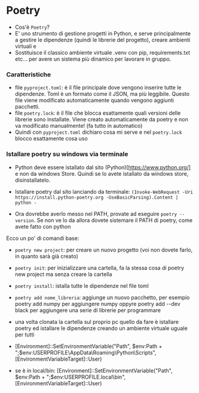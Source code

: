 # Poetry
- Cos'è `Poetry`?
- E' uno strumento di gestione progetti in Python, e serve principalmente a gestire le dipendenze (quindi le librerie del progetto), creare ambienti virtuali e
- Sostituisce il classico ambiente virtuale .venv con pip, requirements.txt etc... per avere un sistema più dinamico per lavorare in gruppo.
### Caratteristiche
- file `pyproject.toml`: è il file principale dove vengono inserire tutte le dipendenze. Toml è un formato come il JSON, ma più leggibile. Questo file viene modificato automaticamente quando vengono aggiunti pacchetti.
- file `poetry.lock`: è il file che blocca esattamente quali versioni delle librerie sono installate. Viene creato automaticamente da poetry e non va modificato manualmente! (fa tutto in automatico)
- Quindi con `pyproject.toml` dichiaro cosa mi serve e nel `poetry.lock` blocco esattamente cosa uso
### Istallare poetry su windows via terminale
- Python deve essere istallato dal sito (Python)[https://www.python.org/] e non da windows Store. Quindi se lo avete istallato da windows store, disinstallatelo.

- Istallare poetry dal sito lanciando da terminale:
``` (Invoke-WebRequest -Uri https://install.python-poetry.org -UseBasicParsing).Content | python - ```

- Ora dovrebbe averlo messo nel PATH, provate ad eseguire ```poetry --version```. Se non ve lo da allora dovete sistemare il PATH di poetry, come avete fatto con python

Ecco un po' di comandi base:
- `poetry new project`: per creare un nuovo progetto (voi non dovete farlo, in quanto sarà già creato)
- `poetry init`: per inizializzare una cartella, fa la stessa cosa di poetry new project ma senza creare la cartella
- `poetry install`: istalla tutte le dipendenze nel file toml
- `poetry add nome_libreria`: aggiunge un nuovo pacchetto, per esempio poetry add numpy per aggiungere numpy oppyre poetry add --dev black per aggiungere una serie di librerie per programmare

- una volta clonata la cartella sul proprio pc quello da fare è istallare poetry ed istallare le dipendenze creando un ambiente virtuale uguale per tutti


- [Environment]::SetEnvironmentVariable("Path", $env:Path + ";$env:USERPROFILE\AppData\Roaming\Python\Scripts", [EnvironmentVariableTarget]::User)
- se è in local/bin: [Environment]::SetEnvironmentVariable("Path", $env:Path + ";$env:USERPROFILE\.local\bin", [EnvironmentVariableTarget]::User)
